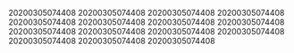 20200305074408
20200305074408
20200305074408
20200305074408
20200305074408
20200305074408
20200305074408
20200305074408
20200305074408
20200305074408
20200305074408
20200305074408
20200305074408
20200305074408
20200305074408
